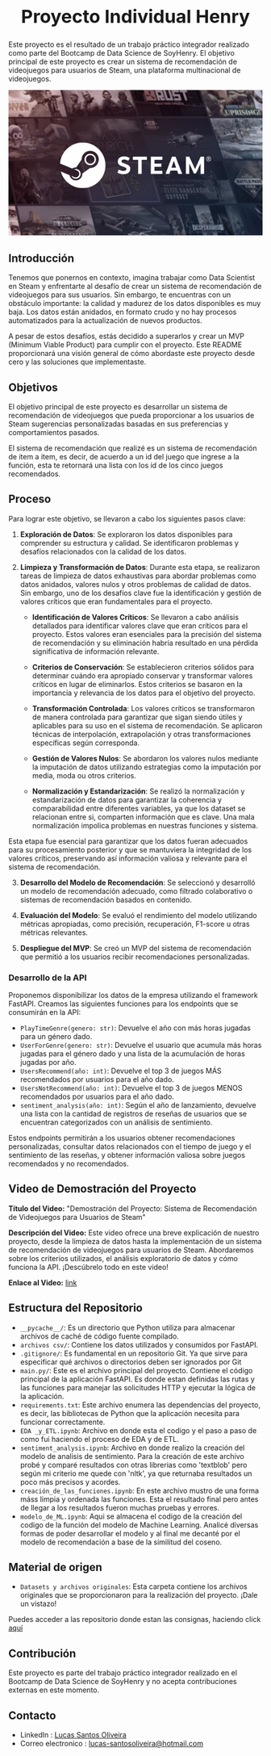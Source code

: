 <h1 align="center" style="font-size: 36px;">Proyecto Individual Henry</h1>


Este proyecto es el resultado de un trabajo práctico integrador realizado como parte del Bootcamp de Data Science de SoyHenry. El objetivo principal de este proyecto es crear un sistema de recomendación de videojuegos para usuarios de Steam, una plataforma multinacional de videojuegos.

<p align="center">
  <img src="/data/portada.jpg">
</p>


## Introducción
Tenemos que ponernos en contexto, imagina trabajar como Data Scientist en Steam y enfrentarte al desafío de crear un sistema de recomendación de videojuegos para sus usuarios. Sin embargo, te encuentras con un obstáculo importante: la calidad y madurez de los datos disponibles es muy baja. Los datos están anidados, en formato crudo y no hay procesos automatizados para la actualización de nuevos productos.

A pesar de estos desafíos, estás decidido a superarlos y crear un MVP (Minimum Viable Product) para cumplir con el proyecto. Este README proporcionará una visión general de cómo abordaste este proyecto desde cero y las soluciones que implementaste.

## Objetivos

El objetivo principal de este proyecto es desarrollar un sistema de recomendación de videojuegos que pueda proporcionar a los usuarios de Steam sugerencias personalizadas basadas en sus preferencias y comportamientos pasados.

El sistema de recomendación que realizé es un sistema de recomendación de item a item, es decir, de acuerdo a un id del juego que ingrese a la función, esta te retornará una lista con los id de los cinco juegos recomendados.

## Proceso
Para lograr este objetivo, se llevaron a cabo los siguientes pasos clave:

1. **Exploración de Datos**: Se exploraron los datos disponibles para comprender su estructura y calidad. Se identificaron problemas y desafíos relacionados con la calidad de los datos.

2. **Limpieza y Transformación de Datos**: Durante esta etapa, se realizaron tareas de limpieza de datos exhaustivas para abordar problemas como datos anidados, valores nulos y otros problemas de calidad de datos. Sin embargo, uno de los desafíos clave fue la identificación y gestión de valores críticos que eran fundamentales para el proyecto. 

   - **Identificación de Valores Críticos**: Se llevaron a cabo análisis detallados para identificar valores clave que eran críticos para el proyecto. Estos valores eran esenciales para la precisión del sistema de recomendación y su eliminación habría resultado en una pérdida significativa de información relevante.

   - **Criterios de Conservación**: Se establecieron criterios sólidos para determinar cuándo era apropiado conservar y transformar valores críticos en lugar de eliminarlos. Estos criterios se basaron en la importancia y relevancia de los datos para el objetivo del proyecto.

   - **Transformación Controlada**: Los valores críticos se transformaron de manera controlada para garantizar que sigan siendo útiles y aplicables para su uso en el sistema de recomendación. Se aplicaron técnicas de interpolación, extrapolación y otras transformaciones específicas según corresponda.

   - **Gestión de Valores Nulos**: Se abordaron los valores nulos mediante la imputación de datos utilizando estrategias como la imputación por media, moda ou otros criterios.

   - **Normalización y Estandarización**: Se realizó la normalización y estandarización de datos para garantizar la coherencia y comparabilidad entre diferentes variables, ya que los dataset se relacionan entre si, comparten información que es clave. Una mala normalización impolica problemas en nuestras funciones y sistema.


Esta etapa fue esencial para garantizar que los datos fueran adecuados para su procesamiento posterior y que se mantuviera la integridad de los valores críticos, preservando así información valiosa y relevante para el sistema de recomendación.

3. **Desarrollo del Modelo de Recomendación**: Se seleccionó y desarrolló un modelo de recomendación adecuado, como filtrado colaborativo o sistemas de recomendación basados en contenido.

4. **Evaluación del Modelo**: Se evaluó el rendimiento del modelo utilizando métricas apropiadas, como precisión, recuperación, F1-score u otras métricas relevantes.

5. **Despliegue del MVP**: Se creó un MVP del sistema de recomendación que permitió a los usuarios recibir recomendaciones personalizadas.

### Desarrollo de la API

Proponemos disponibilizar los datos de la empresa utilizando el framework FastAPI. Creamos las siguientes funciones para los endpoints que se consumirán en la API:

- `PlayTimeGenre(genero: str)`: Devuelve el año con más horas jugadas para un género dado.
- `UserForGenre(genero: str)`: Devuelve el usuario que acumula más horas jugadas para el género dado y una lista de la acumulación de horas jugadas por año.
- `UsersRecommend(año: int)`: Devuelve el top 3 de juegos MÁS recomendados por usuarios para el año dado.
- `UsersNotRecommend(año: int)`: Devuelve el top 3 de juegos MENOS recomendados por usuarios para el año dado.
- `sentiment_analysis(año: int)`: Según el año de lanzamiento, devuelve una lista con la cantidad de registros de reseñas de usuarios que se encuentran categorizados con un análisis de sentimiento.

Estos endpoints permitirán a los usuarios obtener recomendaciones personalizadas, consultar datos relacionados con el tiempo de juego y el sentimiento de las reseñas, y obtener información valiosa sobre juegos recomendados y no recomendados.
## Video de Demostración del Proyecto

**Título del Video:** "Demostración del Proyecto: Sistema de Recomendación de Videojuegos para Usuarios de Steam"

**Descripción del Video:**
Este video ofrece una breve explicación de nuestro proyecto, desde la limpieza de datos hasta la implementación de un sistema de recomendación de videojuegos para usuarios de Steam. Abordaremos sobre los criterios utilizados, el análisis exploratorio de datos y cómo funciona la API. ¡Descúbrelo todo en este video!

**Enlace al Video:** [link](https://drive.google.com/drive/folders/1IHyxwrSCUg8iVDqoXQFzB8G3O8qAMiLb?usp=sharing)

## Estructura del Repositorio

- `__pycache__/`: Es un directorio que Python utiliza para almacenar archivos de caché de código fuente compilado.
- `archivos csv/`: Contiene los datos utilizados y consumidos por FastAPI.
- `.gitignore/`: Es fundamental en un repositorio Git. Ya que sirve para especificar qué archivos o directorios deben ser ignorados por Git
- `main.py/`:  Este es el archivo principal del proyecto. Contiene el código principal de la aplicación FastAPI. Es donde estan definidas las rutas y las funciones para manejar las solicitudes HTTP y ejecutar la lógica de la aplicación.
- `requirements.txt`: Este archivo enumera las dependencias del proyecto, es decir, las bibliotecas de Python que la aplicación necesita para funcionar correctamente.
- `EDA _y_ETL.ipynb`: Archivo en donde esta el codigo y el paso a paso de como fui haciendo el proceso de EDA y de ETL.
-  `sentiment_analysis.ipynb`: Archivo en donde realizo la creación del modelo de analisis de sentimiento. Para la creación de este archivo probé y comparé resultados con otras librerias como 'textblob' pero según mi criterio me quede con 'nltk', ya que returnaba resultados un poco más precisos y acordes.
-  `creación_de_las_funciones.ipynb`: En este archivo mustro de una forma máss limpia y ordenada las funciones. Esta el resultado final pero antes de llegar a los resultados fueron muchas pruebas y errores.
-  `modelo_de_ML.ipynb`: Aqui se almacena el codigo de la creación del codigo de la función del modelo de Machine Learning. Analicé diversas formas de poder desarrollar el modelo y al final me decanté por el modelo de recomendación a base de la similitud del coseno.
## Material de origen
- `Datasets y archivos originales`: Esta carpeta contiene los archivos originales que se proporcionaron para la realización del proyecto. ¡Dale un vistazo!

Puedes acceder a las repositorio donde estan las consignas, haciendo click [aquí](https://github.com/soyHenry/PI_ML_OPS/tree/FT)

## Contribución

Este proyecto es parte del trabajo práctico integrador realizado en el Bootcamp de Data Science de SoyHenry y no acepta contribuciones externas en este momento.


## Contacto
- LinkedIn : [Lucas Santos Oliveira](www.linkedin.com/in/lucas-santosoliveira10)
- Correo electronico : lucas-santosoliveira@hotmail.com
